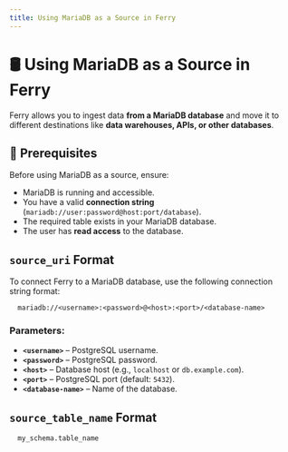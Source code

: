 ```yaml
---
title: Using MariaDB as a Source in Ferry
---
```


# 🛢️ Using MariaDB as a Source in Ferry

Ferry allows you to ingest data **from a MariaDB database** and move it to different destinations like **data warehouses, APIs, or other databases**.

## 📌 Prerequisites

Before using MariaDB as a source, ensure:
- MariaDB is running and accessible.
- You have a valid **connection string** (`mariadb://user:password@host:port/database`).
- The required table exists in your MariaDB database.
- The user has **read access** to the database.

## `source_uri` Format

To connect Ferry to a MariaDB database, use the following connection string format:

```plaintext
  mariadb://<username>:<password>@<host>:<port>/<database-name>
```  

### Parameters:
- **`<username>`** – PostgreSQL username.
- **`<password>`** – PostgreSQL password.
- **`<host>`** – Database host (e.g., `localhost` or `db.example.com`).
- **`<port>`** – PostgreSQL port (default: `5432`).
- **`<database-name>`** – Name of the database.

## `source_table_name` Format

```plaintext
  my_schema.table_name
```